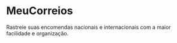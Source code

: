 # MeuCorreios
Rastreie suas encomendas nacionais e internacionais com a maior facilidade e organização.
